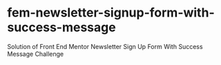 # fem-newsletter-signup-form-with-success-message
Solution of Front End Mentor Newsletter Sign Up Form With Success Message Challenge
